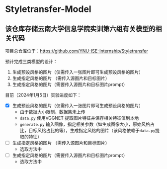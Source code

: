 # Styletransfer-Model

## 该仓库存储云南大学信息学院实训第六组有关模型的相关代码

项目总仓库位于：https://github.com/YNU-ISE-Internship/Styletransfer

预计完成三类模型的设计：
1. 生成预设风格的图片（仅需传入一张图片即可生成预设风格的图片）
2. 生成指定风格的图片 （需传入源图片和目标图片）
3. 生成指定风格的图片（需要传入源图片和目标图片prompt）

目前（2024年1月5日）实验进度如下：
- [x] 生成预设风格的图片（仅需传入一张图片即可生成预设风格的图片）
  *  由于数据大小限制，数据集未上传
  *  `data.py` 使用VGGNET 提取图片特征并保存相关特征值到本地
  *  `generate.py` 输入图像，指定相关参数（如生成图像大小，原始风格占比，目标风格占比的等），生成指定风格的图片（该风格依赖于`data.py`提取的特征）
- [ ] 生成指定风格的图片 （需传入源图片和目标图片）
  *  选取方法中
- [ ] 生成指定风格的图片（需要传入源图片和目标图片prompt）
  *  选取方法中
